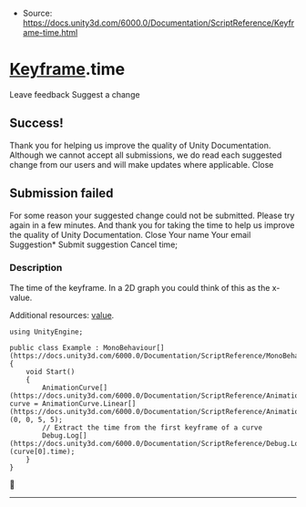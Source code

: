 * Source: https://docs.unity3d.com/6000.0/Documentation/ScriptReference/Keyframe-time.html

#  [Keyframe](https://docs.unity3d.com/6000.0/Documentation/ScriptReference/Keyframe.html).time
Leave feedback
Suggest a change
## Success!
Thank you for helping us improve the quality of Unity Documentation. Although we cannot accept all submissions, we do read each suggested change from our users and will make updates where applicable.
Close
## Submission failed
For some reason your suggested change could not be submitted. Please <a>try again</a> in a few minutes. And thank you for taking the time to help us improve the quality of Unity Documentation.
Close
Your name Your email Suggestion* Submit suggestion
Cancel
time; 
### Description
The time of the keyframe.
In a 2D graph you could think of this as the x-value.  
  
Additional resources: [value](https://docs.unity3d.com/6000.0/Documentation/ScriptReference/Keyframe-value.html).
```
using UnityEngine;  
  
public class Example : MonoBehaviour[](https://docs.unity3d.com/6000.0/Documentation/ScriptReference/MonoBehaviour.html)
{
    void Start()
    {
        AnimationCurve[](https://docs.unity3d.com/6000.0/Documentation/ScriptReference/AnimationCurve.html) curve = AnimationCurve.Linear[](https://docs.unity3d.com/6000.0/Documentation/ScriptReference/AnimationCurve.Linear.html)(0, 0, 5, 5);
        // Extract the time from the first keyframe of a curve
        Debug.Log[](https://docs.unity3d.com/6000.0/Documentation/ScriptReference/Debug.Log.html)(curve[0].time);
    }
}

```

* * *
